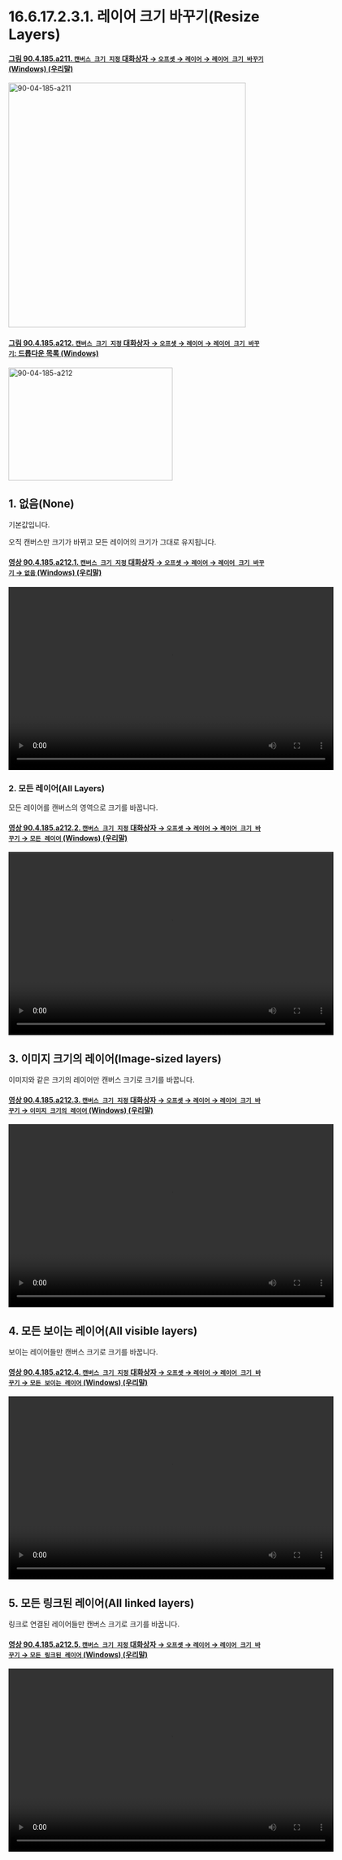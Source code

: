 # 16.6.17.2.3.1. 레이어 크기 바꾸기(Resize Layers)

<a id="90-04-185-a211"></a>

#### [그림 90.4.185.a211. `캔버스 크기 지정` 대화상자 → `오프셋` → `레이어` → `레이어 크기 바꾸기` (Windows) (우리말)](./90-04-0185-set_image_canvas_size.md#90-04-185-a211)
<img width="467" height="481" alt="90-04-185-a211" src="https://github.com/user-attachments/assets/14d5fb16-cbad-4e1d-892f-3c57dd90937c" />

<a id="90-04-185-a212"></a>

#### [그림 90.4.185.a212. `캔버스 크기 지정` 대화상자 → `오프셋` → `레이어` → `레이어 크기 바꾸기`: 드롭다운 목록 (Windows)](./90-04-0185-set_image_canvas_size.md#90-04-185-a212)
<img width="323" height="222" alt="90-04-185-a212" src="https://github.com/user-attachments/assets/3137bf8d-bfd3-4e41-b282-40fb0087bb41" />

<a id="16-06-17-02-03-01-s1"></a>

## 1. 없음(None)
기본값입니다.

오직 캔버스만 크기가 바뀌고 모든 레이어의 크기가 그대로 유지됩니다.

<a id="90-04-185-a212-01"></a>

#### [영상 90.4.185.a212.1. `캔버스 크기 지정` 대화상자 → `오프셋` → `레이어` → `레이어 크기 바꾸기` → `없음` (Windows) (우리말)](./90-04-0185-set_image_canvas_size.md#90-04-185-a212-01)
<video controls="controls" width="640" height="360" src="https://github.com/user-attachments/assets/42937a64-0e41-4dde-bd35-c81353720cf0"></video>

<a id="16-06-17-02-03-01-s2"></a>

### 2. 모든 레이어(All Layers)
모든 레이어를 캔버스의 영역으로 크기를 바꿉니다.

<a id="90-04-185-a212-02"></a>

#### [영상 90.4.185.a212.2. `캔버스 크기 지정` 대화상자 → `오프셋` → `레이어` → `레이어 크기 바꾸기` → `모든 레이어` (Windows) (우리말)](./90-04-0185-set_image_canvas_size.md#90-04-185-a212-02)
<video controls="controls" width="640" height="360" src="https://github.com/user-attachments/assets/0f167412-72e1-410d-9e9c-3cf801aa18c1"></video>

<a id="16-06-17-02-03-01-s3"></a>

## 3. 이미지 크기의 레이어(Image-sized layers)
이미지와 같은 크기의 레이어만 캔버스 크기로 크기를 바꿉니다.

<a id="90-04-185-a212-03"></a>

#### [영상 90.4.185.a212.3. `캔버스 크기 지정` 대화상자 → `오프셋` → `레이어` → `레이어 크기 바꾸기` → `이미지 크기의 레이어` (Windows) (우리말)](./90-04-0185-set_image_canvas_size.md#90-04-185-a212-03)
<video controls="controls" width="640" height="360" src="https://github.com/user-attachments/assets/6bad82db-c3d4-4bfb-9bbe-1f72d083d323"></video>

<a id="16-06-17-02-03-01-s4"></a>

## 4. 모든 보이는 레이어(All visible layers)
보이는 레이어들만 캔버스 크기로 크기를 바꿉니다.

<a id="90-04-185-a212-04"></a>

#### [영상 90.4.185.a212.4. `캔버스 크기 지정` 대화상자 → `오프셋` → `레이어` → `레이어 크기 바꾸기` → `모든 보이는 레이어` (Windows) (우리말)](./90-04-0185-set_image_canvas_size.md#90-04-185-a212-04)
<video controls="controls" width="640" height="360" src="https://github.com/user-attachments/assets/0dadcadd-bec4-45ef-bdb1-14570ed7abf3"></video>

<a id="16-06-17-02-03-01-s5"></a>

## 5. 모든 링크된 레이어(All linked layers)
링크로 연결된 레이어들만 캔버스 크기로 크기를 바꿉니다.

<a id="90-04-185-a212-05"></a>

#### [영상 90.4.185.a212.5. `캔버스 크기 지정` 대화상자 → `오프셋` → `레이어` → `레이어 크기 바꾸기` → `모든 링크된 레이어` (Windows) (우리말)](./90-04-0185-set_image_canvas_size.md#90-04-185-a212-05)
<video controls="controls" width="640" height="360" src="https://github.com/user-attachments/assets/b3cd0c00-9112-415f-8c90-c15b2e57808b"></video>
